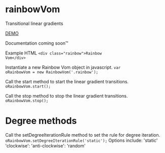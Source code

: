 # rainbowVom
Transitional linear gradients

<a href="http://shannanigans.github.io/rainbowVom/">DEMO</a>

Documentation coming soon&#x2122;

Example HTML
<code>&lt;div class="rainbow"&gt;Rainbow Vom&lt;/div&gt;</code>

Instantiate a new Rainbow Vom object in javascript.
<code>var oRainbowVom = new RainbowVom('.rainbow');</code>

Call the start method to start the linear gradient transitions.
<code>oRainbowVom.start();</code>

Call the stop method to stop the linear gradient transitions.
<code>oRainbowVom.stop();</code>

# Degree methods
Call the setDegreeIterationRule method to set the rule for degree iteration.
<code>oRainbowVom.setDegreeIterationRule('static');</code>
Options include:
'static'
'clockwise':
'anti-clockwise':
'random'
  
  
